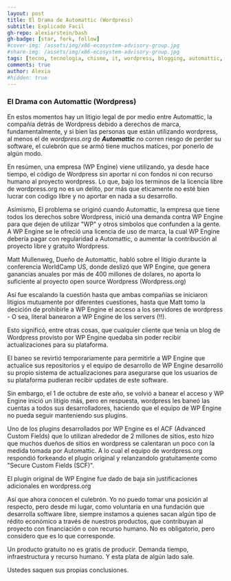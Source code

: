 ```yaml
---
layout: post
title: El Drama de Automattic (Wordpress)
subtitle: Explicado Facil
gh-repo: alexiarstein/bash
gh-badge: [star, fork, follow]
#cover-img: /assets/img/x86-ecosystem-advisory-group.jpg
#share-img: /assets/img/x86-ecosystem-advisory-group.jpg
tags: [tecno, tecnologia, chisme, it, wordpress, blogging, automattic, wpEngine]
comments: true
author: Alexia
#hidden: true
---
```


### El Drama con Automattic (Wordpress)

En estos momentos hay un litigio legal de por medio entre Automattic, la compañía detrás de Wordpress debido a derechos de 
marca, fundamentalmente, y si bien las personas que están utilizando wordpress, al menos el de _wordpress.org_ de 
_**Automattic**_ no corren riesgo de perder su software, el culebrón que se armó tiene muchos matíces, por ponerlo de algún 
modo.

En resúmen, una empresa (WP Engine) viene utilizando, ya desde hace tiempo, el código de Wordpress sin aportar ni con fondos ni 
con recurso humano al proyecto wordpress. Lo que, bajo los terminos de la licencia libre de wordpress.org no es un delito, por 
más que eticamente no esté bien lucrar con codigo libre y no aportar en nada a su desarrollo.

Asímismo, El problema se originó cuando Automattic, la empresa que tiene todos los derechos sobre Wordpress, inició una demanda
contra WP Engine para que dejen de utilizar "WP" y otros símbolos que confunden a la gente. A WP Engine se le ofreció una licencia de uso de marca, la cual WP Engine debería pagar con regularidad a Automattic, o aumentar la contribución al proyecto libre y gratuito Wordpress.

Matt Mullenweg, Dueño de Automattic, habló sobre el litigio durante la conferencia WorldCamp US, donde deslizó que WP Engine, que genera ganancias anuales por más de 400 millones de dolares, no aporta lo suficiente al proyecto open source Wordpress (Wordpress.org)

Así fue escalando la cuestión hasta que ambas compañías se iniciaron litigios mutuamente por diferentes cuestiones, hasta que Matt tomo la decición de prohibirle a WP Engine el acceso a los servidores de wordpress - O sea, literal banearon a WP Engine de los servers (!!).

Esto significó, entre otras cosas, que cualquier cliente que tenía un blog de Wordpress provisto por WP Engine quedaba sin poder recibir actualizaciones para su plataforma. 

El baneo se revirtió temporariamente para permitirle a WP Engine que actualice sus repositorios y el equipo de desarrollo de WP Engine desarrolló su propio sistema de actualizaciones para asegurarse que los usuarios de su plataforma pudieran recibir updates de este software.

Sin embargo, el 1 de octubre de este año, se volvió a banear el acceso y WP Engine inició un litigio más, pero en respuesta, wordpress les baneó las cuentas a todos sus desarrolladores, haciendo que el equipo de WP Engine no pueda seguir manteniendo sus plugins.

Uno de los plugins desarrollados por WP Engine es el ACF (Advanced Custom Fields) que lo utilizan alrededor de 2 millones de sitios, esto hizo que muchos dueños de sitios en wordpress se calentaran un poco con la medida tomada por Automattic. A lo cual el equipo de wordpress.org respondió forkeando el plugin original y relanzandolo gratuitamente como "Secure Custom Fields (SCF)".

El plugin original de WP Engine fue dado de baja sin justificaciones adicionales en wordpress.org


Así que ahora conocen el culebrón. Yo no puedo tomar una posición al respecto, pero desde mi lugar, como voluntaria en una fundación que desarrolla software libre, siempre instamos a quienes sacan algún tipo de rédito económico a través de nuestros productos, que contribuyan al proyecto con financiación o con recurso humano. No es obligatorio, pero considero que es lo que corresponde.


Un producto gratuito no es gratis de producir. Demanda tiempo, infraestructura y recurso humano. Y esta plata de algún lado sale.

Ustedes saquen sus propias conclusiones. 

